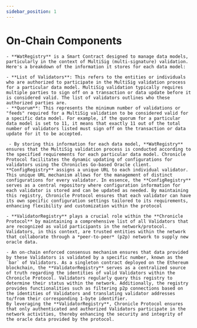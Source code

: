 ```yaml
---
sidebar_position: 1
---
```

 # On-Chain Components

    - **WatRegistry** is a Smart Contract designed to manage data models, particularly in the context of MultiSig (multi-signature) validation. Here's a breakdown of the information it stores for each data model:

    - **List of Validators**: This refers to the entities or individuals who are authorized to participate in the MultiSig validation process for a particular data model. MultiSig validation typically requires multiple parties to sign off on a transaction or data update before it is considered valid. The list of validators outlines who these authorized parties are.
    - **Quorum**: This represents the minimum number of validations or "feeds" required for a MultiSig validation to be considered valid for a specific data model. For example, if the quorum for a particular data model is set to 11, it means that exactly 11 out of the total number of validators listed must sign off on the transaction or data update for it to be accepted.
    
     - By storing this information for each data model, **WatRegistry** ensures that the MultiSig validation process is conducted according to the specified requirements for each particular data model. Chronicle Protocol facilitates the dynamic updating of configurations for validators using the Chronicles Go-based Oracle client. **ConfigRegistry** assigns a unique URL to each individual validator. This unique URL mechanism allows for the management of distinct configurations for every validator. In essence, the **ConfigRegistry** serves as a central repository where configuration information for each validator is stored and can be updated as needed. By maintaining this registry, Chronicle Protocol ensures that each validator can have its own specific configuration settings tailored to its requirements, enhancing flexibility and customization within the protocol

    - **ValidatorRegistry** plays a crucial role within the **Chronicle Protocol** by maintaining a comprehensive list of all Validators that are recognized as valid participants in the network/protocol. Validators, in this context, are trusted entities within the network that collaborate through a *peer-to-peer* (p2p) network to supply new oracle data.

    - An on-chain enforced consensus mechanism ensures that data provided by these Validators is validated by a specific number, known as the `bar` of Validators. As a singleton contract deployed on the Ethereum blockchain, the **ValidatorRegistry** serves as a centralized source of truth regarding the identities of valid Validators within the Chronicle Protocol. Validators regularly query this registry to determine their status within the network. Additionally, the registry provides functionalities such as filtering p2p connections based on the identities of Validators and translating validator addresses to/from their corresponding 1-byte identifier.
    By leveraging the **ValidatorRegistry**, Chronicle Protocol ensures that only authenticated and authorized Validators participate in the network activities, thereby enhancing the security and integrity of the oracle data provided by the protocol.



<!-- Technically its not at least 11 but exactly 11. This gives us some nice properties inside the Scribe contract itself, ie the verification runtime is not O(bar) but excatly bar. Also it helps with a feed maybe optimistically poking data with that many feeds that the challenge operation becomes too expensive to be economically reasonable for externals to perform...  -->